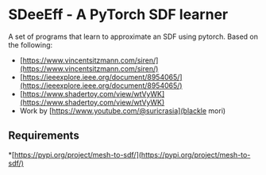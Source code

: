 # SDeeEff - A PyTorch SDF learner

A set of programs that learn to approximate an SDF using pytorch. Based on the following:

* [https://www.vincentsitzmann.com/siren/](https://www.vincentsitzmann.com/siren/)
* [https://ieeexplore.ieee.org/document/8954065/](https://ieeexplore.ieee.org/document/8954065/)
* [https://www.shadertoy.com/view/wtVyWK](https://www.shadertoy.com/view/wtVyWK)
* Work by [https://www.youtube.com/@suricrasia](blackle mori)

## Requirements

*[https://pypi.org/project/mesh-to-sdf/](https://pypi.org/project/mesh-to-sdf/)